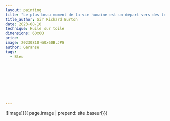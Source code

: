 ```yaml
---
layout: painting
title: "Le plus beau moment de la vie humaine est un départ vers des terres inconnues." 
title_author: Sir Richard Burton                                                          
date: 2023-08-10
technique: Huile sur toile 
dimensions: 60x60
price: 
image: 20230810-60x60B.JPG
author: Garanse
tags:
  - Bleu
  
  
  
  
  
  
  
  
  
---
```

![Image]({{ page.image | prepend: site.baseurl}})

